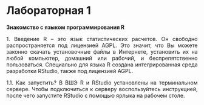 # Лабораторная 1

**Знакомство с языком программирования R**
<div style="text-align: justify">
1. Введение
R – это язык статистических расчетов. Он свободно распространяется под лицензией AGPL. Это значит, что Вы можете законно скачать установочные файлы в Интернете, установить их на любой компьютер, домашний или рабочий, и беспрепятственно пользоваться.
Специально для языка R создана интегрированная среда разработки RStudio, также под лицензией AGPL.

1.1. Как запустить?
В ВШЭ R и RStudio установлены на терминальном сервере. Чтобы подключиться к серверу воспользуйтесь инструкцией, после чего запустите RStudio с помощью ярлыка на рабочем столе.

</div>
